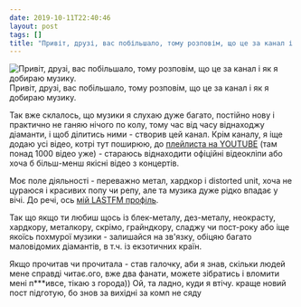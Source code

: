 ```yaml
---
date: 2019-10-11T22:40:46
layout: post
tags: []
title: "Привіт, друзі, вас побільшало, тому розповім, що це за канал і як я добираю музику."
---
```

![Привіт, друзі, вас побільшало, тому розповім, що це за канал і як я добираю музику.](https://i.ytimg.com/vi/tyrc7Fl2myA/hqdefault.jpg?sqp=-oaymwEWCKgBEF5IWvKriqkDCQgBFQAAiEIYAQ==&amp;rs=AOn4CLCvqIlH_pn-8xB99C6lgiUdJrmsLA&amp;days_since_epoch=18583)
Привіт, друзі, вас побільшало, тому розповім, що це за канал і як я добираю музику.

Так вже склалось, що музики я слухаю дуже багато, постійно нову і практично не ганяю нічого по колу, тому час від часу віднаходжу діаманти, і щоб ділитись ними - створив цей канал. Крім каналу, я іще додаю усі відео, котрі тут поширюю, до [плейлиста на YOUTUBE](https://www.youtube.com/playlist?list=PL9npiDX-0py0F0UPugLucH_rQugLHKxAp) (там понад 1000 відео уже) - стараюсь віднаходити офіційні відеокліпи або хоча б більш-менш якісні відео з концертів.

Моє поле діяльності - переважно метал, хардкор і distorted unit, хоча не цураюся і красивих попу чи репу, але та музика дуже рідко впадає у вічі. До речі, ось [мій LASTFM профіль](https://www.last.fm/ru/user/UNDEADUM).

Так що якщо ти любиш щось із блек-металу, дез-металу, неокрасту, хардкору, металкору, скрімо, грайндкору, сладжу чи пост-року або іще якоїсь похмурої музики - залишайся на зв&#39;язку, обіцяю багато маловідомих діамантів, в т.ч. із екзотичних країн.

Якщо прочитав чи прочитала - став галочку, аби я знав, скільки людей мене справді читає.ого, вже два фанати, можете зібратись і вломити мені п***ивсе, тікаю з города)) Ой, та ладно, куди я втічу. краще новий пост підготую, бо знов за вихідні за комп не сяду